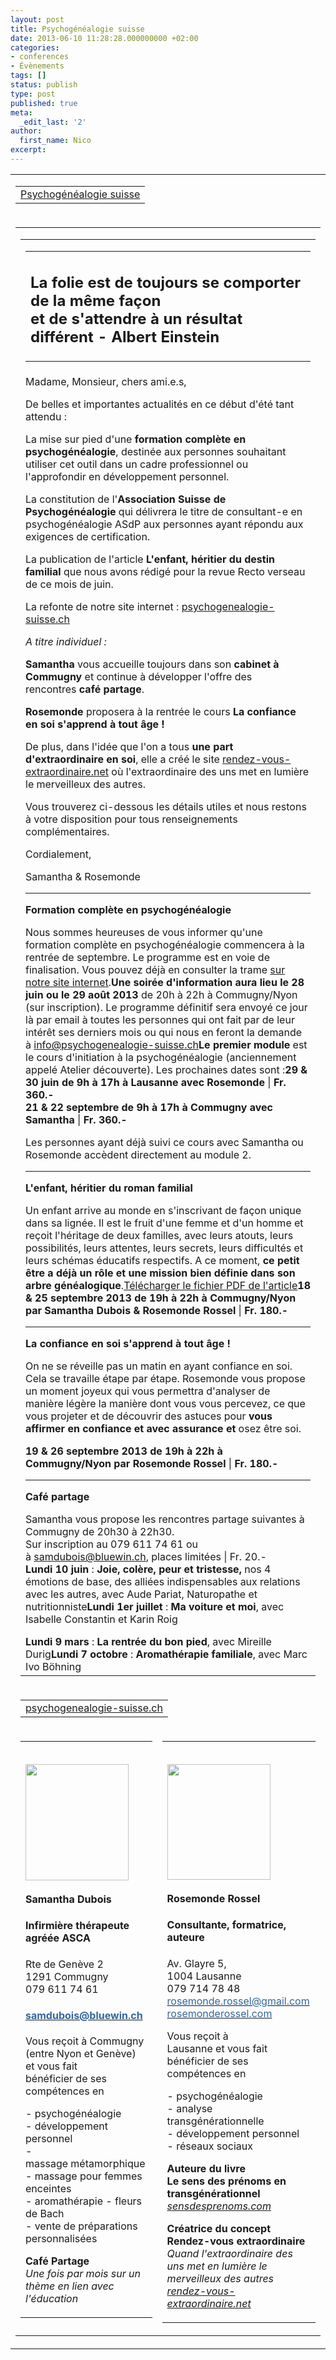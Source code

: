 ```yaml
---
layout: post
title: Psycho­généalogie suisse
date: 2013-06-10 11:28:28.000000000 +02:00
categories:
- conferences
- Évènements
tags: []
status: publish
type: post
published: true
meta:
  _edit_last: '2'
author:
  first_name: Nico
excerpt:
---
```

<table id="templateContainer" width="600" border="0" cellspacing="0" cellpadding="0">
<tbody>
<tr>
<td align="center" valign="top">
<table id="templateHeader" border="0" cellspacing="0" cellpadding="0">
<tbody>
<tr>
<td><a href="http://psychogenealogie-suisse.us4.list-manage1.com/track/click?u=8dc5200a1e8f7e57f178f7be3&amp;id=2c93094779&amp;e=4ce57e3783">Psychogénéalogie suisse</a></td>
</tr>
</tbody>
</table>
</td>
</tr>
<tr>
<td align="center" valign="top">
<table id="templateBody" width="600" border="0" cellspacing="0" cellpadding="0">
<tbody>
<tr>
<td colspan="3" valign="top">
<table width="80%" border="0" cellspacing="0" cellpadding="20">
<tbody>
<tr>
<td valign="top">
<table width="100%" border="0" cellspacing="0" cellpadding="0">
<tbody>
<tr>
<td valign="top">
<div>
<h2>La folie est de toujours se comporter de la même façon<br />
et de s'attendre à un résultat différent - Albert Einstein</h2>
</div>
</td>
</tr>
</tbody>
</table>
</td>
</tr>
<tr>
<td valign="top">
<div>Madame, Monsieur, chers ami.e.s,</div>
<p>De belles et importantes actualités en ce début d'été tant attendu :</p>
<p>La mise sur pied d'une <strong>formation complète en psychogénéalogie</strong>, destinée aux personnes souhaitant utiliser cet outil dans un cadre professionnel ou l'approfondir en développement personnel.</p>
<p>La constitution de l'<strong>Association Suisse de Psychogénéalogie</strong> qui délivrera le titre de consultant-e en psychogénéalogie ASdP aux personnes ayant répondu aux exigences de certification.</p>
<p>La publication de l'article <strong>L'enfant, héritier du destin familial </strong>que nous avons rédigé pour la revue Recto verseau de ce mois de juin.</p>
<p>La refonte de notre site internet : <a href="http://psychogenealogie-suisse.us4.list-manage.com/track/click?u=8dc5200a1e8f7e57f178f7be3&amp;id=ce9f4e7237&amp;e=4ce57e3783" target="_blank">psychogenealogie-suisse.ch</a></p>
<p><em>A titre individuel :</em></p>
<p><strong>Samantha</strong> vous accueille toujours dans son <strong>cabinet à Commugny </strong>et continue à développer l'offre des rencontres <strong>café partage</strong>.</p>
<p><strong>Rosemonde </strong>proposera à la rentrée le cours <strong>La confiance en soi s'apprend à tout âge ! </strong></p>
<p>De plus, dans l'idée que l'on a tous <strong>une part d'extraordinaire en soi</strong>, elle a créé le site <a href="http://psychogenealogie-suisse.us4.list-manage1.com/track/click?u=8dc5200a1e8f7e57f178f7be3&amp;id=8d71e1038c&amp;e=4ce57e3783" target="_blank">rendez-vous-extraordinaire.net</a> où l'extraordinaire des uns met en lumière le merveilleux des autres.</p>
<p>Vous trouverez ci-dessous les détails utiles et nous restons à votre disposition pour tous renseignements complémentaires.</p>
<p>Cordialement,</p>
<p>Samantha &amp; Rosemonde</p>
<div></div>
<div>
<div>
<hr />
<p><strong>Formation complète en psychogénéalogie</strong></p>
</div>
<div>Nous sommes heureuses de vous informer qu'une formation complète en psychogénéalogie commencera à la rentrée de septembre. Le programme est en voie de finalisation. Vous pouvez déjà en consulter la trame <a href="http://psychogenealogie-suisse.us4.list-manage2.com/track/click?u=8dc5200a1e8f7e57f178f7be3&amp;id=4b04d54200&amp;e=4ce57e3783" target="_blank">sur notre site internet</a>.<strong>Une soirée d'information</strong> <strong>aura lieu le 28 juin ou le 29 août 2013</strong> de 20h à 22h à Commugny/Nyon (sur inscription). Le programme définitif sera envoyé ce jour là par email à toutes les personnes qui ont fait par de leur intérêt ses derniers mois ou qui nous en feront la demande à <a href="mailto:info@psychogenealogie-suisse.ch?subject=Inscription%20pour%20recevoir%20le%20programme%20de%20la%20formation%20en%20psychog%C3%A9n%C3%A9alogie" target="_blank">info@psychogenealogie-suisse.ch</a><strong>Le premier module </strong>est le cours d'initiation à la psychogénéalogie (anciennement appelé Atelier découverte). Les prochaines dates sont :<b>29 &amp; 30 juin de 9h à 17h à Lausanne avec Rosemonde </b>|<strong> </strong><strong>Fr. 360.- </strong><br />
<b>21 &amp; 22 septembre de 9h à 17h à Commugny avec Samantha </b>|<strong> </strong><strong>Fr. 360.- </strong><b> </b></p>
</div>
<div>Les personnes ayant déjà suivi ce cours avec Samantha ou Rosemonde accèdent directement au module 2.</div>
</div>
<div>
<hr />
<p><strong>L'enfant, héritier du roman familial</strong></p>
</div>
<div>Un enfant arrive au monde en s'inscrivant de façon unique dans sa lignée. Il est le fruit d'une femme et d'un homme et reçoit l'héritage de deux familles, avec leurs atouts, leurs possibilités, leurs attentes, leurs secrets, leurs difficultés et leurs schémas éducatifs respectifs. A ce moment, <strong>ce petit être a déjà un rôle et une mission bien définie dans son arbre généalogique</strong>.<a href="http://psychogenealogie-suisse.us4.list-manage.com/track/click?u=8dc5200a1e8f7e57f178f7be3&amp;id=144817af47&amp;e=4ce57e3783" target="_blank">Télécharger le fichier PDF de l'article</a><strong>18 &amp; 25 septembre 2013 de 19h à 22h à Commugny/Nyon par Samantha Dubois &amp; Rosemonde Rossel </strong>|<strong> </strong><strong>Fr. 180.- </strong></div>
<div>
<div>
<hr />
<p><strong>La confiance en soi s'apprend à tout âge !</strong></p>
<p>On ne se réveille pas un matin en ayant confiance en soi. Cela se travaille étape par étape. Rosemonde vous propose un moment joyeux qui vous permettra d'analyser de manière légère la manière dont vous vous percevez, ce que vous projeter et de découvrir des astuces pour <strong>vous affirmer en confiance et avec assurance et</strong><strong> </strong>osez être soi.</p>
<p><strong>19 &amp; 26 septembre 2013 de 19h à 22h à Commugny/Nyon par Rosemonde Rossel </strong>|<strong> </strong><strong>Fr. 180.- </strong></p>
</div>
<div>
<hr />
<p><strong>Café partage</strong></p>
<div>Samantha vous propose les rencontres partage suivantes à Commugny de 20h30 à 22h30.<br />
Sur inscription au 079 611 74 61 ou à <a href="mailto:samdubois@bluewin.ch" target="_blank">samdubois@bluewin.ch</a>, places limitées | Fr. 20.-<strong> </strong></div>
<div></div>
<div><strong>Lundi 10 juin </strong>: <strong>Joie, colère, peur et tristesse, </strong>nos 4 émotions de base, des alliées indispensables aux relations avec les autres,<strong> </strong>avec Aude Pariat, Naturopathe et nutritionniste<strong>Lundi 1er juillet</strong> : <strong>Ma voiture et moi</strong>, avec Isabelle Constantin et Karin Roig</p>
<div><strong>Lundi 9 mars </strong>: <strong>La rentrée du bon pied</strong>, avec Mireille Durig<strong>Lundi 7 octobre </strong>: <strong>Aromathérapie familiale</strong>, avec Marc Ivo Böhning</div>
</div>
</div>
</div>
</td>
</tr>
</tbody>
</table>
</td>
</tr>
<tr>
<td colspan="3" valign="top">
<table width="100%" border="0" cellspacing="0" cellpadding="20">
<tbody>
<tr>
<td valign="top">
<div><a href="http://psychogenealogie-suisse.us4.list-manage1.com/track/click?u=8dc5200a1e8f7e57f178f7be3&amp;id=7a75ee1fc4&amp;e=4ce57e3783">psychogenealogie-suisse.ch</a></div>
</td>
</tr>
</tbody>
</table>
</td>
</tr>
<tr>
<td valign="top" width="270">
<table width="100%" border="0" cellspacing="0" cellpadding="20">
<tbody>
<tr>
<td valign="top">
<h2><img alt="" src="{{ site.url }}/assets/Samantha_resized.18aee40.jpg" width="165" height="186" align="none" /></h2>
<p><strong><span>Samantha Dubois</span></strong></p>
<h4><strong>Infirmière thérapeute agréée ASCA</strong></h4>
<p>Rte de Genève 2<br />
1291 Commugny<br />
079 611 74 61</p>
<h4><a href="mailto:samdubois@bluewin.ch" target="_blank"><span style="color: #505050;"><span style="color: #336699;">samdubois@bluewin.ch</span></span></a></h4>
<p><span>Vous reçoit à Commugny (entre Nyon et Genève) et vous fait bénéficier de ses compétences en </span></p>
<p>- psychogénéalogie<br />
- développement personnel<br />
- massage métamorphique<br />
- massage pour femmes enceintes<br />
- aromathérapie - fleurs de Bach<br />
- vente de préparations personnalisées</p>
<p><strong>Café Partage</strong><br />
<em>Une fois par mois sur un thème en lien avec l'éducation</em></p>
<div id="_clearly_component__next_pages_container"></div>
<div id="_clearly_component__next_pages_container"></div>
<div id="_clearly_component__next_pages_container"></div>
</td>
</tr>
</tbody>
</table>
</td>
<td valign="top" width="270">
<table width="100%" border="0" cellspacing="0" cellpadding="20">
<tbody>
<tr>
<td valign="top">
<h2><img alt="" src="{{ site.url }}/assets/Rosemonde_copie_2.JPG" width="165" height="185" align="none" /></h2>
<p><strong>Rosemonde Rossel</strong></p>
<h4><strong>Consultante, formatrice, auteure</strong></h4>
<p><span>Av. Glayre 5,<br />
1004 Lausanne<br />
079 714 78 48</span><br />
<span style="color: #505050;"><a href="mailto:rosemonde.rossel@gmail.com" target="_blank"><span style="color: #336699;">rosemonde.rossel@gmail.com</span></a><br />
<a href="http://psychogenealogie-suisse.us4.list-manage.com/track/click?u=8dc5200a1e8f7e57f178f7be3&amp;id=d53a1ca9b9&amp;e=4ce57e3783" target="_blank"><span style="color: #336699;">rosemonderossel.com</span></a></span></p>
<p><span>Vous reçoit à Lausanne et vous fait bénéficier de ses compétences en </span></p>
<p>- psychogénéalogie<br />
- analyse transgénérationnelle<br />
- développement personnel<br />
- réseaux sociaux</p>
<p><strong>Auteure du livre</strong><br />
<strong>Le sens des prénoms en transgénérationnel</strong><br />
<em><a href="http://psychogenealogie-suisse.us4.list-manage1.com/track/click?u=8dc5200a1e8f7e57f178f7be3&amp;id=c8c850d90b&amp;e=4ce57e3783" target="_blank">sensdesprenoms.com</a></em></p>
<p><strong>Créatrice du concept </strong><br />
<strong>Rendez-vous extraordinaire</strong><br />
<em>Quand l'extraordinaire des uns met en lumière le merveilleux des autres</em><br />
<em><a href="http://psychogenealogie-suisse.us4.list-manage.com/track/click?u=8dc5200a1e8f7e57f178f7be3&amp;id=d45c5cc5e6&amp;e=4ce57e3783" target="_blank">rendez-vous-extraordinaire.net</a></em></td>
</tr>
</tbody>
</table>
</td>
</tr>
</tbody>
</table>
</td>
</tr>
</tbody>
</table>
